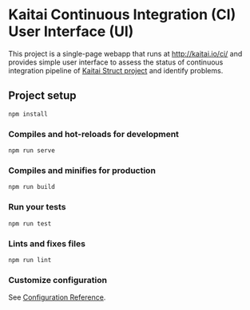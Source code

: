 # Kaitai Continuous Integration (CI) User Interface (UI)

This project is a single-page webapp that runs at http://kaitai.io/ci/
and provides simple user interface to assess the status of continuous
integration pipeline of [Kaitai Struct project](http://kaitai.io/) and
identify problems.

## Project setup
```
npm install
```

### Compiles and hot-reloads for development
```
npm run serve
```

### Compiles and minifies for production
```
npm run build
```

### Run your tests
```
npm run test
```

### Lints and fixes files
```
npm run lint
```

### Customize configuration
See [Configuration Reference](https://cli.vuejs.org/config/).
